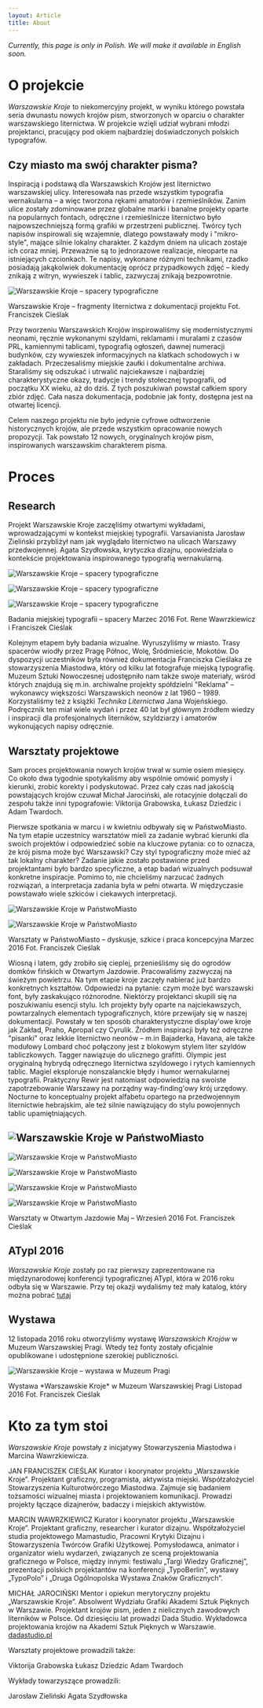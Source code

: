 ```yaml
---
layout: Article
title: About
---
```


*Currently, this page is only in Polish. We will make it available in English soon.*

# O projekcie

*Warszawskie Kroje* to niekomercyjny projekt, w wyniku którego powstała seria dwunastu nowych krojów pism, stworzonych w oparciu o charakter warszawskiego liternictwa. W projekcie wzięli udział wybrani młodzi projektanci, pracujący pod okiem najbardziej doświadczonych polskich typografów.

## Czy miasto ma swój charakter pisma?

Inspiracją i podstawą dla Warszawskich Krojów jest liternictwo warszawskiej ulicy. Interesowała nas przede wszystkim typografia wernakularna – a więc tworzona rękami amatorów i rzemieślników.  Zanim ulice zostały zdominowane przez globalne marki i banalne projekty oparte na popularnych fontach, odręczne i rzemieślnicze liternictwo było najpowszechniejszą formą grafiki w przestrzeni publicznej. Twórcy tych napisów inspirowali się wzajemnie, dlatego powstawały mody i "mikro-style", mające silnie lokalny charakter. Z każdym dniem na ulicach zostaje ich coraz mniej. Przeważnie są to jednorazowe realizacje, nieoparte na istniejących czcionkach. Te napisy, wykonane różnymi technikami, rzadko posiadają jakąkolwiek dokumentację oprócz przypadkowych zdjęć – kiedy znikają z witryn, wywieszek i tablic, zazwyczaj znikają bezpowrotnie.

![Warszawskie Kroje – spacery typograficzne](../../about/images/warszawskie-kroje-00.jpg)

<p class="caption">
Warszawskie Kroje – fragmenty liternictwa z dokumentacji projektu
Fot. Franciszek Cieślak

Przy tworzeniu Warszawskich Krojów inspirowaliśmy się modernistycznymi neonami, ręcznie wykonanymi szyldami, reklamami i muralami z czasów PRL, kamiennymi tablicami, typografią ogłoszeń, dawnej numeracji budynków, czy wywieszek informacyjnych na klatkach schodowych i w zakładach. Przeczesaliśmy miejskie zaułki i dokumentalne archiwa. Staraliśmy się odszukać i utrwalić najciekawsze i najbardziej charakterystyczne okazy, tradycje i trendy stołecznej typografii, od początku XX wieku, aż do dziś.  Z tych poszukiwań powstał całkiem spory zbiór zdjęć. Cała nasza dokumentacja, podobnie jak fonty, dostępna jest na otwartej licencji.

Celem naszego projektu nie było jedynie cyfrowe odtworzenie historycznych krojów, ale przede wszystkim opracowanie nowych propozycji. Tak powstało 12 nowych, oryginalnych krojów pism, inspirowanych warszawskim charakterem pisma.

# Proces

## Research

Projekt Warszawskie Kroje zaczęliśmy otwartymi wykładami, wprowadzającymi w kontekst miejskiej typografii. Varsavianista Jarosław Zieliński przybliżył nam jak wyglądało liternictwo na ulicach Warszawy przedwojennej. Agata Szydłowska, krytyczka dizajnu, opowiedziała o kontekście projektowania inspirowanego typografią wernakularną.

![Warszawskie Kroje – spacery typograficzne](../../about/images/warszawskie-kroje-01.jpg)

![Warszawskie Kroje – spacery typograficzne](../../about/images/warszawskie-kroje-20.jpg)

![Warszawskie Kroje – spacery typograficzne](../../about/images/warszawskie-kroje-23.jpg)

<p class="caption">
Badania miejskiej typografii – spacery
Marzec 2016
Fot. Rene Wawrzkiewicz i Franciszek Cieślak

Kolejnym etapem były badania wizualne. Wyruszyliśmy w miasto. Trasy spacerów wiodły przez Pragę Północ, Wolę, Śródmieście, Mokotów. Do dyspozycji uczestników była również dokumentacja Franciszka Cieślaka ze stowarzyszenia Miastodwa, który od kilku lat fotografuje miejską typografię. Muzeum Sztuki Nowoczesnej udostępniło nam także swoje materiały, wśród których znajdują się m.in. archiwalne projekty spółdzielni "Reklama" – wykonawcy większości Warszawskich neonów z lat 1960 – 1989. Korzystaliśmy też z książki *Technika Liternictwa* Jana Wojeńskiego. Podręcznik ten miał wiele wydań i przez 40 lat był głównym źródłem wiedzy i inspiracji dla profesjonalnych literników, szyldziarzy i amatorów wykonujących napisy odręcznie.

## Warsztaty projektowe

Sam proces projektowania nowych krojów trwał w sumie osiem miesięcy. Co około dwa tygodnie spotykaliśmy aby wspólnie omówić pomysły i kierunki, zrobić korekty i podyskutować. Przez cały czas nad jakością powstających krojów czuwał Michał Jarociński, ale rotacyjnie dołączali do zespołu także inni typografowie: Viktorija Grabowska, Łukasz Dziedzic i Adam Twardoch.

Pierwsze spotkania w marcu i w kwietniu odbywały się w PaństwoMiasto. Na tym etapie uczestnicy warsztatów mieli za zadanie wybrać kierunki dla swoich projektów i odpowiedzieć sobie na kluczowe  pytania: co to oznacza, że krój pisma może być Warszawski? Czy styl typograficzny może mieć aż tak lokalny charakter? Zadanie jakie zostało postawione przed projektantami było bardzo specyficzne, a etap badań wizualnych podsuwał konkretne inspiracje. Pomimo to, nie chcieliśmy narzucać żadnych rozwiązań, a interpretacja zadania była w pełni otwarta. W międzyczasie powstawało wiele szkiców i ciekawych interpretacji.

![Warszawskie Kroje w PaństwoMiasto](../../about/images/warszawskie-kroje-02.jpg)

![Warszawskie Kroje w PaństwoMiasto](../../about/images/warszawskie-kroje-03.jpg)

<p class="caption">
Warsztaty w PaństwoMiasto – dyskusje, szkice i praca koncepcyjna
Marzec 2016
Fot. Franciszek Cieślak

Wiosną i latem, gdy zrobiło się cieplej, przenieśliśmy się do ogrodów domków fińskich w Otwartym Jazdowie. Pracowaliśmy zazwyczaj na świeżym powietrzu. Na tym etapie kroje zaczęły nabierać już bardzo konkretnych kształtów. Odpowiedzi na pytanie: czym może być warszawski font, były zaskakująco różnorodne. Niektórzy projektanci skupili się na poszukiwaniu esencji stylu. Ich projekty były oparte na najciekawszych, powtarzalnych elementach typograficznych, które przewijały się w naszej dokumentacji. Powstały w ten sposób charakterystyczne display'owe kroje jak Zakład, Praho, Apropal czy Cyrulik. Źródłem inspiracji były też odręczne "pisanki" oraz lekkie liternictwo neonów – m.in Bajaderka, Havana, ale także modułowy Lombard choć połączony jest z blokowym stylem liter szyldów tabliczkowych. Tagger nawiązuje do ulicznego grafitti. Olympic jest oryginalną hybrydą odręcznego liternictwa szyldowego i rytych kamiennych tablic. Magiel eksploruje nonszalanckie błędy i humor wernakularnej typografii. Praktyczny Rewir jest natomiast odpowiedzią na swoiste zapotrzebowanie Warszawy na porządny way-finding'owy krój urzędowy. Nocturne to konceptualny projekt alfabetu opartego na przedwojennym liternictwie hebrajskim, ale też silnie nawiązujący do stylu powojennych tablic upamiętniających.

## ![Warszawskie Kroje w PaństwoMiasto](../../about/images/warszawskie-kroje-06.jpg)

![Warszawskie Kroje w PaństwoMiasto](../../about/images/warszawskie-kroje-10.jpg)

![Warszawskie Kroje w PaństwoMiasto](../../about/images/warszawskie-kroje-11.jpg)

![Warszawskie Kroje w PaństwoMiasto](../../about/images/warszawskie-kroje-14.jpg)

![Warszawskie Kroje w PaństwoMiasto](../../about/images/warszawskie-kroje-15.jpg)

<p class="caption">
Warsztaty w Otwartym Jazdowie
Maj – Wrzesień 2016
Fot. Franciszek Cieślak

## ATypI 2016

*Warszawskie Kroje* zostały po raz pierwszy zaprezentowane na międzynarodowej konferencji typograficznej ATypI, która w 2016 roku odbyła się w Warszawie. Przy tej okazji wydaliśmy też mały katalog, który można pobrać [tutaj](https://issuu.com/miastodwa/docs/wkroje-broszura-en)

## Wystawa

12 listopada 2016 roku otworzyliśmy wystawę *Warszawskich Krojów* w Muzeum Warszawskiej Pragi. Wtedy też fonty zostały oficjalnie opublikowane i udostępnione szerokiej publiczności.

![Warszawskie Kroje – wystawa w Muzeum Pragi](../../about/images/warszawskie-kroje-19.jpg)

<p class="caption">
Wystawa *Warszawskie Kroje* w Muzeum Warszawskiej Pragi
Listopad 2016
Fot. Franciszek Cieślak

# Kto za tym stoi

*Warszawskie Kroje* powstały z inicjatywy Stowarzyszenia Miastodwa i Marcina Wawrzkiewicza.

JAN FRANCISZEK CIEŚLAK
Kurator i koorynator projektu „Warszawskie Kroje”. Projektant graficzny, programista, aktywista miejski. Współzałożyciel Stowarzyszenia Kulturotwórczego Miastodwa. Zajmuje się badaniem tożsamości wizualnej miasta i projektowaniem komunikacji. Prowadzi projekty łączące dizajnerów, badaczy i miejskich aktywistów.

MARCIN WAWRZKIEWICZ
Kurator i koorynator projektu „Warszawskie Kroje”. Projektant graficzny, researcher i kurator dizajnu. Współzałożyciel studia projektowego Mamastudio, Pracowni Krytyki Dizajnu i Stowarzyszenia Twórców Grafiki Użytkowej. Pomysłodawca, animator i organizator wielu wydarzeń, związanych ze sceną projektowania graficznego w Polsce, między innymi: festiwalu „Targi Wiedzy Graficznej”, prezentacji polskich projektantów na konferencji „TypoBerlin”, wystawy „TypoPolo” i „Druga Ogólnopolska Wystawa Znaków Graficznych”.

MICHAŁ JAROCIŃSKI
Mentor i opiekun merytoryczny projektu „Warszawskie Kroje”. Absolwent Wydziału Grafiki Akademi Sztuk Pięknych w Warszawie. Projektant krojów pism, jeden z nielicznych zawodowych literników w Polsce. Od dziesięciu lat prowadzi Dada Studio. Wykładowca projektowania krojów na Akademi Sztuk Pięknych w Warszawie.
[dadastudio.pl](http://dadastudio.pl)

Warsztaty projektowe prowadzili także:

Viktorija Grabowska
Łukasz Dziedzic
Adam Twardoch

Wykłady towarzyszące prowadzili:

Jarosław Zieliński
Agata Szydłowska
